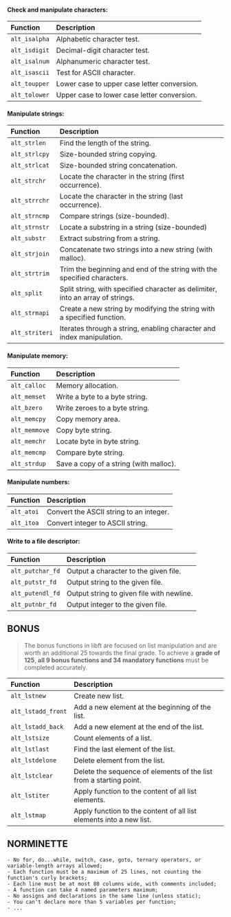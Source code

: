 #### Check and manipulate characters:
| Function | Description |
| :- | :- |
| `alt_isalpha` | Alphabetic character test. |
| `alt_isdigit` | Decimal-digit character test. |
| `alt_isalnum` | Alphanumeric character test. |
| `alt_isascii` | Test for ASCII character. |
| `alt_toupper` | Lower case to upper case letter conversion. |
| `alt_tolower` | Upper case to lower case letter conversion. |

#### Manipulate strings:
| Function | Description |
| :- | :- |
| `alt_strlen`   | Find the length of the string. |
| `alt_strlcpy`  | Size-bounded string copying. |
| `alt_strlcat`  | Size-bounded string concatenation. |
| `alt_strchr`   | Locate the character in the string (first occurrence). |
| `alt_strrchr`  | Locate the character in the string (last occurrence). |
| `alt_strncmp`  | Compare strings (size-bounded). |
| `alt_strnstr`  | Locate a substring in a string (size-bounded) |
| `alt_substr`   | Extract substring from a string. |
| `alt_strjoin`  | Concatenate two strings into a new string (with malloc). |
| `alt_strtrim`  | Trim the beginning and end of the string with the specified characters. |
| `alt_split`    | Split string, with specified character as delimiter, into an array of strings. |
| `alt_strmapi`  | Create a new string by modifying the string with a specified function. |
| `alt_striteri` | Iterates through a string, enabling character and index manipulation. |

#### Manipulate memory:
| Function | Description |
| :- | :- |
| `alt_calloc`  | Memory allocation. |
| `alt_memset`  | Write a byte to a byte string. |
| `alt_bzero`   | Write zeroes to a byte string. |
| `alt_memcpy`  | Copy memory area. |
| `alt_memmove` | Copy byte string. |
| `alt_memchr`  | Locate byte in byte string. |
| `alt_memcmp`  | Compare byte string. |
| `alt_strdup`  | Save a copy of a string (with malloc). |

#### Manipulate numbers:
| Function | Description |
| :- | :- |
| `alt_atoi` | Convert the ASCII string to an integer. |
| `alt_itoa` | Convert integer to ASCII string. |

#### Write to a file descriptor:
| Function | Description |
| :- | :- |
| `alt_putchar_fd` | Output a character to the given file. |
| `alt_putstr_fd`  | Output string to the given file. |
| `alt_putendl_fd` | Output string to given file with newline. |
| `alt_putnbr_fd`  | Output integer to the given file. |

## BONUS
> The bonus functions in libft are focused on list manipulation and are worth an additional 25 towards the final grade. To achieve a **grade of 125**, **all 9 bonus functions and 34 mandatory functions** must be completed accurately.

| Function | Description |
| :- | :- |
| `alt_lstnew`       | Create new list. |
| `alt_lstadd_front` | Add a new element at the beginning of the list. |
| `alt_lstadd_back`  | Add a new element at the end of the list. |
| `alt_lstsize`      | Count elements of a list. |
| `alt_lstlast`      | Find the last element of the list. |
| `alt_lstdelone`    | Delete element from the list. |
| `alt_lstclear`     | Delete the sequence of elements of the list from a starting point. |
| `alt_lstiter`      | Apply function to the content of all list elements. |
| `alt_lstmap`       | Apply function to the content of all list elements into a new list. |

## NORMINETTE

```
- No for, do...while, switch, case, goto, ternary operators, or variable-length arrays allowed;
- Each function must be a maximum of 25 lines, not counting the function's curly brackets;
- Each line must be at most 80 columns wide, with comments included;
- A function can take 4 named parameters maximum;
- No assigns and declarations in the same line (unless static);
- You can't declare more than 5 variables per function;
- ...
```